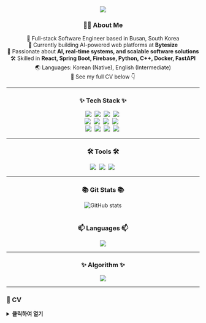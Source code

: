 <!-- 타이틀 부분 -->
<div align="center">
  <img src="https://capsule-render.vercel.app/api?type=rect&color=auto&height=300&section=header&text=JH%20Git&fontSize=90" />
</div>

<!-- 소개 섹션 -->
<h3 align="center">🧑‍💻 About Me</h3>
<div align="center">

🎯 Full-stack Software Engineer based in Busan, South Korea  
💼 Currently building AI-powered web platforms at <b>Bytesize</b>  
🧠 Passionate about <b>AI, real-time systems, and scalable software solutions</b>  
🛠 Skilled in <b>React, Spring Boot, Firebase, Python, C++, Docker, FastAPI</b>  
🌏 Languages: Korean (Native), English (Intermediate)  
📄 See my full CV below 👇

</div>

---

<h3 align="center">✨ Tech Stack ✨</h3>
<div align="center">
  <img src="https://img.shields.io/badge/react-20232a.svg?style=for-the-badge&logo=react&logoColor=61DAFB" />&nbsp;
  <img src="https://img.shields.io/badge/javascript-F7DF1E.svg?style=for-the-badge&logo=javascript&logoColor=20232a" />&nbsp;
  <img src="https://img.shields.io/badge/reactnative-20232a.svg?style=for-the-badge&logo=react&logoColor=61DAFB" />&nbsp;
  <img src="https://img.shields.io/badge/html5-E34F26.svg?style=for-the-badge&logo=html5&logoColor=white" />&nbsp;
</div>

<div align="center">
  <img src="https://img.shields.io/badge/styled--components-DB7093?style=for-the-badge&logo=styled-components&logoColor=ffd35b" />&nbsp;
  <img src="https://img.shields.io/badge/css3-1572B6.svg?style=for-the-badge&logo=css3&logoColor=white" />&nbsp;
  <img src="https://img.shields.io/badge/python-3670A0?style=for-the-badge&logo=python&logoColor=ffdd54" />&nbsp;
  <img src="https://img.shields.io/badge/firebase-20232a.svg?style=for-the-badge&logo=firebase&logoColor=61DAFB" /> &nbsp;
</div>

<div align="center">
  <img src="https://img.shields.io/badge/Java-007396?style=for-the-badge&logo=java&logoColor=white" />&nbsp;
  <img src="https://img.shields.io/badge/C++-00599C?style=for-the-badge&logo=c%2B%2B&logoColor=ffdd54" />&nbsp;
  <img src="https://img.shields.io/badge/Assembly-525252?style=for-the-badge&logo=hackaday&logoColor=61DAFB" />&nbsp;
  <img src="https://img.shields.io/badge/C%23-239120?style=for-the-badge&logo=c-sharp&logoColor=ffd35b" />&nbsp;
</div>

---

<h3 align="center">🛠 Tools 🛠</h3>
<div align="center">
  <img src="https://img.shields.io/badge/git-F05033.svg?style=for-the-badge&logo=git&logoColor=white" />&nbsp;
  <img src="https://img.shields.io/badge/github-181717.svg?style=for-the-badge&logo=github&logoColor=white" />&nbsp;
  <img src="https://img.shields.io/badge/Notion-F3F3F3.svg?style=for-the-badge&logo=notion&logoColor=black" />&nbsp;
</div>

---

<h3 align="center">📚 Git Stats 📚</h3>
<div align="center">
  <img src="https://github-readme-stats.vercel.app/api?username=JH201421228&show_icons=true&theme=radical" alt="GitHub stats">
</div>

<br>

<h3 align="center">📫 Languages 📫</h3>
<div align="center">
  <img src="https://github-readme-stats.vercel.app/api/top-langs/?username=JH201421228&layout=compact">
</div>

---

<h3 align="center">✨ Algorithm ✨</h3>
<div align="center">
  <img src="http://mazassumnida.wtf/api/generate_badge?boj=741u741">
</div>

---

### 📄 CV

<details>
<summary><b>클릭하여 열기</b></summary>

<br>

<h4>🧑‍💻 Profile</h4>
Detail-oriented and growth-driven Software Engineer  
Background in Mechanical Engineering and full-stack web development  
Experienced in web, mobile, IoT, AI, and real-time systems  
Strong problem-solving and communication skills

---

<h4>🎓 Education</h4>
**Pusan National University**, B.S. in Mechanical Engineering  
Mar 2014 – Feb 2021

---

<h4>📜 Certifications</h4>
- OPIC (Speaking): IH (Mar 2024)  
- Engineer (Mechanical): Korea Industrial Human Resources Corp. (Aug 2021)  
- ERP Production & Logistics Manager Level 1: Korea Productivity Center (Aug 2021)  
- Computer Literacy Level 1: KCCI (Apr 2021)

---

<h4>🧠 Skills</h4>
- **Languages:** JavaScript, Python, Java  
- **Frontend:** React, React Native, Redux, CSS, Next.js  
- **Backend:** Spring Boot, Firebase, Docker  
- **Other Tools:** WebRTC, OpenVidu, STT/TTS, OpenAI API, Selenium, Expo  
- **Collaboration:** Git, GitLab, Jira

---

<h4>💼 Experience</h4>
**Bytesize** — Full-stack Software Engineer  
*Sep 2024 – Present | Busan, South Korea*  
- Built and maintained full-stack AI-powered platforms with React, FastAPI, Vite  
- Engineered data pipelines for web crawling and preprocessing  
- Collaborated cross-functionally to optimize features and scalability

---

<h4>🛠 Project Experience</h4>
- **Sinabro — Web IDE Development**  
  *Samsung SW Academy (SSAFY) | Apr 2024 – May 2024*  
  Real-time collaborative IDE using React, Firebase, OpenVidu  
  Implemented video call, live coding, and CI/CD via Docker  

- **Minuet & Opera — IoT/AI News Summary App**  
  *Samsung SW Academy (SSAFY) | Feb 2024 – Apr 2024*  
  Led frontend with React Native  
  Integrated Raspberry Pi and STT/TTS with OpenAI & HyperCLOVA  
  Built news summarizer with Selenium-based crawling  

- **7lans — Real-time Online Communication**  
  *Samsung SW Academy (SSAFY) | Jan 2024 – Feb 2024*  
  Built real-time chat & video platform for children and volunteers  
  Stack: WebRTC, React, Firebase

---

<h4>🏅 Awards</h4>
- Excellent Project Award, Samsung SW Academy — 3회 수상 (2024)

---

<h4>📘 Training</h4>
- **Samsung SW Academy For Youth (SSAFY)**  
  Jul 2023 – Jun 2024  
  1-year intensive full-stack software engineering bootcamp

---

<h4>🌐 Languages</h4>
- Korean: Native  
- English: Intermediate

---

<h4>📬 Contact</h4>
- Email: 741u741@naver.com  
- GitHub: [https://github.com/JH201421228](https://github.com/JH201421228)  
- Location: Yeongdo-gu, Busan, South Korea

</details>
